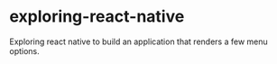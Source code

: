 # exploring-react-native
Exploring react native to build an application that renders a few menu options.
